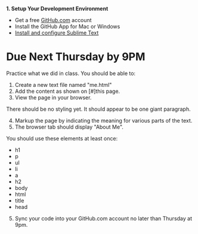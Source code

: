 **1. Setup Your Development Environment**

* Get a free [GitHub.com](https://github.com) account
* Install the GitHub App for Mac or Windows
* [Install and configure Sublime Text](http://jeffcohenonline.com/setting-up-sublime)

# Due Next Thursday by 9PM 

Practice what we did in class.  You should be able to:

1. Create a new text file named "me.html"
2. Add the content as shown on [#]this page.
3. View the page in your browser. 

There should be no styling yet.  It should appear to be one giant paragraph.

4. Markup the page by indicating the meaning for various parts of the text.
5. The browser tab should display "About Me".

You should use these elements at least once:

* h1
* p
* ul
* li
* a
* h2
* body
* html
* title
* head

5. Sync your code into your GitHub.com account no later than Thursday at 9pm.
